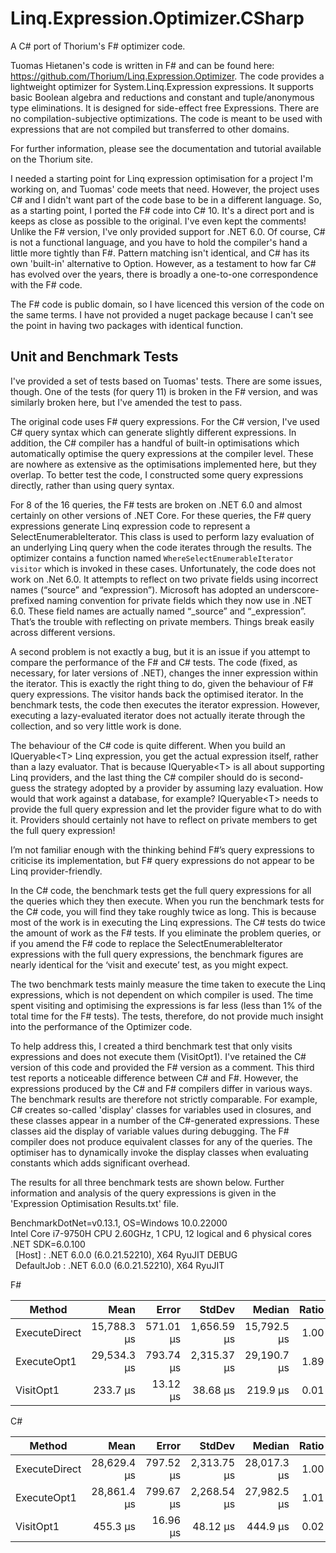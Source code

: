 # Linq.Expression.Optimizer.CSharp
A C# port of Thorium's F# optimizer code.

Tuomas Hietanen's code is written in F# and can be found here: https://github.com/Thorium/Linq.Expression.Optimizer.  The code provides a lightweight optimizer for System.Linq.Expression expressions. It supports basic Boolean algebra and reductions and constant and tuple/anonymous type eliminations. It is designed for side-effect free Expressions. There are no compilation-subjective optimizations. The code is meant to be used with expressions that are not compiled but transferred to other domains.

For further information, please see the documentation and tutorial available on the Thorium site.

I needed a starting point for Linq expression optimisation for a project I'm working on, and Tuomas' code meets that need. However, the project uses C# and I didn't want part of the code base to be in a different language. So, as a starting point, I ported the F# code into C# 10. It's a direct port and is keeps as close as possible to the original.  I've even kept the comments!  Unlike the F# version, I've only provided support for .NET 6.0.  Of course, C# is not a functional language, and you have to hold the compiler's hand a little more tightly than F#.  Pattern matching isn't identical, and C# has its own 'built-in' alternative to Option. However, as a testament to how far C# has evolved over the years, there is broadly a one-to-one correspondence with the F# code.

The F# code is public domain, so I have licenced this version of the code on the same terms.  I have not provided a nuget package because I can't see the point in having two packages with identical function.

## Unit and Benchmark Tests
I've provided a set of tests based on Tuomas' tests. There are some issues, though. One of the tests (for query 11) is broken in the F# version, and was similarly broken here, but I've amended the test to pass. 

The original code uses F# query expressions. For the C# version, I've used C# query syntax which can generate slightly different expressions.  In addition, the C# compiler has a handful of built-in optimisations which automatically optimise the query expressions at the compiler level.  These are nowhere as extensive as the optimisations implemented here, but they overlap.  To better test the code, I constructed some query expressions directly, rather than using query syntax.

For 8 of the 16 queries, the F# tests are broken on .NET 6.0 and almost certainly on other versions of .NET Core.  For these queries, the F# query expressions generate Linq expression code to represent a SelectEnumerableIterator. This class is used to perform lazy evaluation of an underlying Linq query when the code iterates through the results.  The optimizer contains a function named ``WhereSelectEnumerableIterator visitor`` which is invoked in these cases.  Unfortunately, the code does not work on .Net 6.0.   It attempts to reflect on two private fields using incorrect names (“source” and “expression”).  Microsoft has adopted an underscore-prefixed naming convention for private fields which they now use in .NET 6.0.  These field names are actually named “\_source” and “\_expression”.  That’s the trouble with reflecting on private members.  Things break easily across different versions.

A second problem is not exactly a bug, but it is an issue if you attempt to compare the performance of the F# and C# tests.  The code (fixed, as necessary, for later versions of .NET), changes the inner expression within the iterator.  This is exactly the right thing to do, given the behaviour of F# query expressions.  The visitor hands back the optimised iterator.  In the benchmark tests, the code then executes the iterator expression.  However, executing a lazy-evaluated iterator does not actually iterate through the collection, and so very little work is done.

The behaviour of the C# code is quite different.  When you build an IQueryable\<T\> Linq expression, you get the actual expression itself, rather than a lazy evaluator.  That is because IQueryable\<T\> is all about supporting Linq providers, and the last thing the C# compiler should do is second-guess the strategy adopted by a provider by assuming lazy evaluation.  How would that work against a database, for example?  IQueryable\<T\> needs to provide the full query expression and let the provider figure what to do with it.  Providers should certainly not have to reflect on private members to get the full query expression!  
  
I’m not familiar enough with the thinking behind F#’s query expressions to criticise its implementation, but F# query expressions do not appear to be Linq provider-friendly.
  
In the C# code, the benchmark tests get the full query expressions for all the queries which they then execute.  When you run the benchmark tests for the C# code, you will find they take roughly twice as long. This is because most of the work is in executing the Linq expressions.  The C# tests do twice the amount of work as the F# tests.  If you eliminate the problem queries, or if you amend the F# code to replace the SelectEnumerableIterator expressions with the full query expressions, the benchmark figures are nearly identical for the ‘visit and execute’ test, as you might expect.

The two benchmark tests mainly measure the time taken to execute the Linq expressions, which is not dependent on which compiler is used. The time spent visiting and optimising the expressions is far less (less than 1% of the total time for the F# tests).  The tests, therefore, do not provide much insight into the performance of the Optimizer code.

To help address this, I created a third benchmark test that only visits expressions and does not execute them (VisitOpt1). I've retained the C# version of this code and provided the F# version as a comment.  This third test reports a noticeable difference between C# and F#.  However, the expressions produced by the C# and F# compilers differ in various ways. The benchmark results are therefore not strictly comparable.  For example, C# creates so-called 'display' classes for variables used in closures, and these classes appear in a number of the C#-generated expressions.  These classes aid the display of variable values during debugging.  The F# compiler does not produce equivalent classes for any of the queries.  The optimiser has to dynamically invoke the display classes when evaluating constants which adds significant overhead.

The results for all three benchmark tests are shown below.  Further information and analysis of the query expressions is given in the 'Expression Optimisation Results.txt' file.

BenchmarkDotNet=v0.13.1, OS=Windows 10.0.22000  
Intel Core i7-9750H CPU 2.60GHz, 1 CPU, 12 logical and 6 physical cores  
.NET SDK=6.0.100  
&nbsp;&nbsp;\[Host\]     : .NET 6.0.0 (6.0.21.52210), X64 RyuJIT DEBUG  
&nbsp;&nbsp;DefaultJob : .NET 6.0.0 (6.0.21.52210), X64 RyuJIT  
    
F#

|        Method |        Mean |     Error |      StdDev |      Median | Ratio | RatioSD |    Gen 0 |   Gen 1 | Allocated |
|-------------- |------------:|----------:|------------:|------------:|------:|--------:|---------:|--------:|----------:|
| ExecuteDirect | 15,788.3 μs | 571.01 μs | 1,656.59 μs | 15,792.5 μs |  1.00 |    0.00 |  62.5000 | 31.2500 |    451 KB |
|   ExecuteOpt1 | 29,534.3 μs | 793.74 μs | 2,315.37 μs | 29,190.7 μs |  1.89 |    0.26 | 125.0000 | 62.5000 |    903 KB |
|     VisitOpt1 |    233.7 μs |  13.12 μs |    38.68 μs |    219.9 μs |  0.01 |    0.00 |   8.3008 |       - |     51 KB |

C#

|        Method |        Mean |     Error |      StdDev |      Median | Ratio | RatioSD |    Gen 0 |   Gen 1 | Allocated |
|-------------- |------------:|----------:|------------:|------------:|------:|--------:|---------:|--------:|----------:|
| ExecuteDirect | 28,629.4 μs | 797.52 μs | 2,313.75 μs | 28,017.3 μs |  1.00 |    0.00 | 125.0000 | 62.5000 |    824 KB |
|   ExecuteOpt1 | 28,861.4 μs | 799.67 μs | 2,268.54 μs | 27,982.5 μs |  1.01 |    0.11 | 125.0000 | 62.5000 |    896 KB |
|     VisitOpt1 |    455.3 μs |  16.96 μs |    48.12 μs |    444.9 μs |  0.02 |    0.00 |   9.2773 |  0.4883 |     59 KB |
